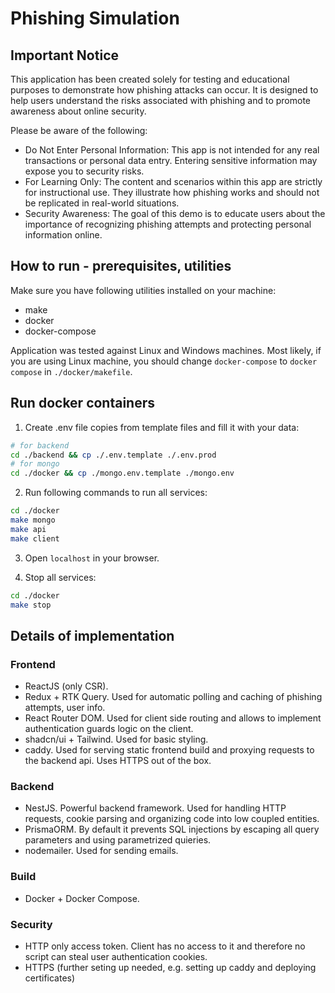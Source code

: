# Phishing Simulation

## Important Notice

This application has been created solely for testing and educational purposes to demonstrate how phishing attacks can occur. It is designed to help users understand the risks associated with phishing and to promote awareness about online security.

Please be aware of the following:

- Do Not Enter Personal Information: This app is not intended for any real transactions or personal data entry. Entering sensitive information may expose you to security risks.
- For Learning Only: The content and scenarios within this app are strictly for instructional use. They illustrate how phishing works and should not be replicated in real-world situations.
- Security Awareness: The goal of this demo is to educate users about the importance of recognizing phishing attempts and protecting personal information online.


## How to run - prerequisites, utilities
Make sure you have following utilities installed on your machine:
- make
- docker
- docker-compose

Application was tested against Linux and Windows machines. Most likely, if you are using Linux machine, you should change `docker-compose` to `docker compose` in `./docker/makefile`.

## Run docker containers 

1. Create .env file copies from template files and fill it with your data:

```bash
# for backend
cd ./backend && cp ./.env.template ./.env.prod
# for mongo
cd ./docker && cp ./mongo.env.template ./mongo.env
```

2. Run following commands to run all services:
```bash
cd ./docker
make mongo
make api
make client
```

3. Open `localhost` in your browser.

4. Stop all services:
```bash
cd ./docker
make stop
```


## Details of implementation
### Frontend
- ReactJS (only CSR).
- Redux + RTK Query. Used for automatic polling and caching of phishing attempts, user info.
- React Router DOM. Used for client side routing and allows to implement authentication guards logic on the client.
- shadcn/ui + Tailwind. Used for basic styling.
- caddy. Used for serving static frontend build and proxying requests to the backend api. Uses HTTPS out of the box.

### Backend
- NestJS. Powerful backend framework. Used for handling HTTP requests, cookie parsing and organizing code into low coupled entities.
- PrismaORM. By default it prevents SQL injections by escaping all query parameters and using parametrized quieries.
- nodemailer. Used for sending emails.

### Build
- Docker + Docker Compose.

### Security
- HTTP only access token. Client has no access to it and therefore no script can steal user authentication cookies.
- HTTPS (further seting up needed, e.g. setting up caddy and deploying certificates)